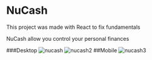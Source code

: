 # NuCash

This project was made with React to fix fundamentals

NuCash allow you control your personal finances

###Desktop
![nucash](https://drive.google.com/uc?export=view&id=1Pm9pJmRfA6K4oZXwM5LXWPx_CwCxzwgG)
![nucash2](https://drive.google.com/uc?export=view&id=1_X70w0B9rZluaKH3chu8Bhw9L8DzfiLY)
##Mobile
![nucash3](https://drive.google.com/uc?export=view&id=1Pm9pJmRfA6K4oZXwM5LXWPx_CwCxzwgG)

